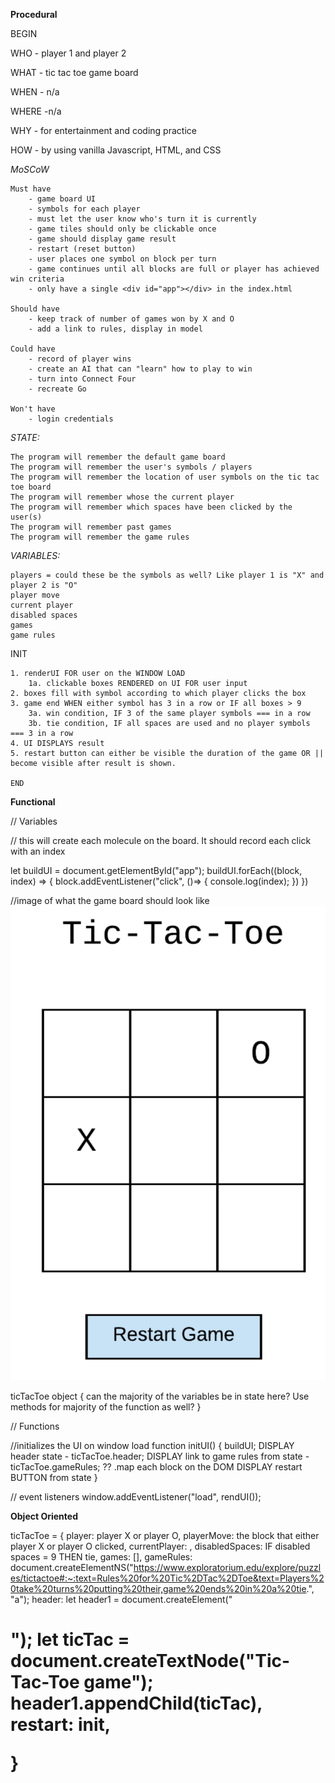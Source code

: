 **Procedural**

BEGIN

WHO - player 1 and player 2

WHAT - tic tac toe game board 

WHEN - n/a

WHERE -n/a 

WHY - for entertainment and coding practice 

HOW - by using vanilla Javascript, HTML, and CSS

*MoSCoW*

    Must have
        - game board UI
        - symbols for each player
        - must let the user know who's turn it is currently
        - game tiles should only be clickable once
        - game should display game result
        - restart (reset button)
        - user places one symbol on block per turn
        - game continues until all blocks are full or player has achieved win criteria
        - only have a single <div id="app"></div> in the index.html

    Should have
        - keep track of number of games won by X and O
        - add a link to rules, display in model
        
    Could have
        - record of player wins
        - create an AI that can "learn" how to play to win
        - turn into Connect Four
        - recreate Go

    Won't have
        - login credentials

*STATE:*

    The program will remember the default game board
    The program will remember the user's symbols / players
    The program will remember the location of user symbols on the tic tac toe board
    The program will remember whose the current player
    The program will remember which spaces have been clicked by the user(s)
    The program will remember past games
    The program will remember the game rules

*VARIABLES:*

    players = could these be the symbols as well? Like player 1 is "X" and player 2 is "O"
    player move
    current player
    disabled spaces
    games
    game rules


INIT

    1. renderUI FOR user on the WINDOW LOAD
        1a. clickable boxes RENDERED on UI FOR user input
    2. boxes fill with symbol according to which player clicks the box
    3. game end WHEN either symbol has 3 in a row or IF all boxes > 9
        3a. win condition, IF 3 of the same player symbols === in a row
        3b. tie condition, IF all spaces are used and no player symbols === 3 in a row
    4. UI DISPLAYS result
    5. restart button can either be visible the duration of the game OR || become visible after result is shown.
    
    END

**Functional**

// Variables

// this will create each molecule on the board. It should record each click with an index

let buildUI = document.getElementById("app");
buildUI.forEach((block, index) => {
    block.addEventListener("click", ()=> {
        console.log(index);
    })
})

//image of what the game board should look like
![tic tac toe board](/img/tictactoeboard.png)

ticTacToe object {
    can the majority of the variables be in state here?
    Use methods for majority of the function as well?
}

// Functions

//initializes the UI on window load
function initUI() {
    buildUI;
    DISPLAY header state - ticTacToe.header;
    DISPLAY link to game rules from state - ticTacToe.gameRules;
    ?? .map each block on the DOM
    DISPLAY restart BUTTON from state
}





// event listeners
window.addEventListener("load", rendUI());







**Object Oriented**

ticTacToe = {
    player: player X or player O,
    playerMove: the block that either player X or player O clicked,
    currentPlayer: ,
    disabledSpaces: IF disabled spaces = 9 THEN tie,
    games: [],
    gameRules: document.createElementNS("https://www.exploratorium.edu/explore/puzzles/tictactoe#:~:text=Rules%20for%20Tic%2DTac%2DToe&text=Players%20take%20turns%20putting%20their,game%20ends%20in%20a%20tie.", "a");
    header: let header1 = document.createElement("<h1>");
    let ticTac = document.createTextNode("Tic-Tac-Toe game");
    header1.appendChild(ticTac),
    restart: init,

}